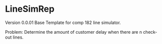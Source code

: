# LineSimRep
Version 0.0.01
Base Template for comp 182 line simulator.

Problem: 
Determine the amount of customer delay when there are n check-out lines.

